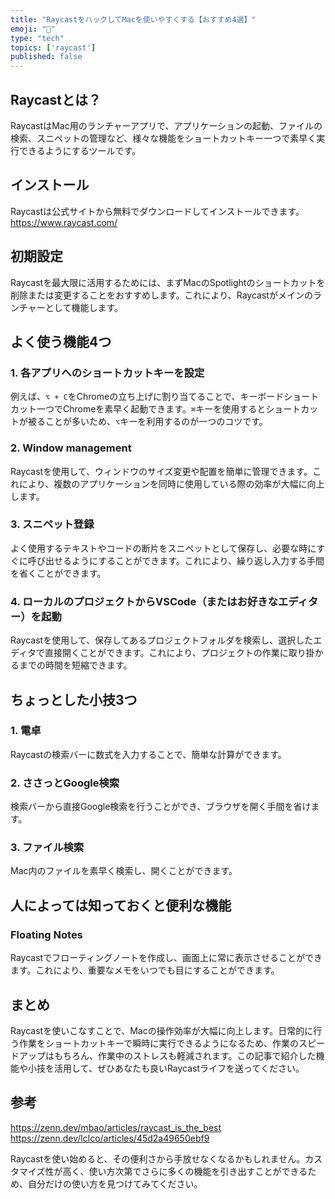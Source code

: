 ```yaml
---
title: "RaycastをハックしてMacを使いやすくする【おすすめ4選】"
emoji: "🐥"
type: "tech"
topics: ['raycast']
published: false
---
```


## Raycastとは？
RaycastはMac用のランチャーアプリで、アプリケーションの起動、ファイルの検索、スニペットの管理など、様々な機能をショートカットキー一つで素早く実行できるようにするツールです。

## インストール
Raycastは公式サイトから無料でダウンロードしてインストールできます。
https://www.raycast.com/

## 初期設定
Raycastを最大限に活用するためには、まずMacのSpotlightのショートカットを削除または変更することをおすすめします。これにより、Raycastがメインのランチャーとして機能します。

## よく使う機能4つ

### 1. 各アプリへのショートカットキーを設定
例えば、`⌥ + C`をChromeの立ち上げに割り当てることで、キーボードショートカット一つでChromeを素早く起動できます。`⌘`キーを使用するとショートカットが被ることが多いため、`⌥`キーを利用するのが一つのコツです。

### 2. Window management
Raycastを使用して、ウィンドウのサイズ変更や配置を簡単に管理できます。これにより、複数のアプリケーションを同時に使用している際の効率が大幅に向上します。

### 3. スニペット登録
よく使用するテキストやコードの断片をスニペットとして保存し、必要な時にすぐに呼び出せるようにすることができます。これにより、繰り返し入力する手間を省くことができます。

### 4. ローカルのプロジェクトからVSCode（またはお好きなエディター）を起動
Raycastを使用して、保存してあるプロジェクトフォルダを検索し、選択したエディタで直接開くことができます。これにより、プロジェクトの作業に取り掛かるまでの時間を短縮できます。

## ちょっとした小技3つ

### 1. 電卓
Raycastの検索バーに数式を入力することで、簡単な計算ができます。

### 2. ささっとGoogle検索
検索バーから直接Google検索を行うことができ、ブラウザを開く手間を省けます。

### 3. ファイル検索
Mac内のファイルを素早く検索し、開くことができます。

## 人によっては知っておくと便利な機能

### Floating Notes
Raycastでフローティングノートを作成し、画面上に常に表示させることができます。これにより、重要なメモをいつでも目にすることができます。

## まとめ
Raycastを使いこなすことで、Macの操作効率が大幅に向上します。日常的に行う作業をショートカットキーで瞬時に実行できるようになるため、作業のスピードアップはもちろん、作業中のストレスも軽減されます。この記事で紹介した機能や小技を活用して、ぜひあなたも良いRaycastライフを送ってください。

## 参考
https://zenn.dev/mbao/articles/raycast_is_the_best
https://zenn.dev/lclco/articles/45d2a49650ebf9

Raycastを使い始めると、その便利さから手放せなくなるかもしれません。カスタマイズ性が高く、使い方次第でさらに多くの機能を引き出すことができるため、自分だけの使い方を見つけてみてください。